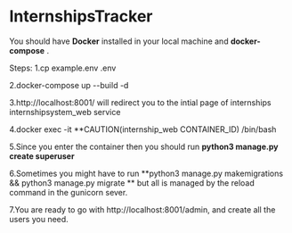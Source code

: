 # InternshipsTracker
You should have **Docker** installed in your local machine and **docker-compose** .

Steps:
 1.cp example.env .env
 
 
 2.docker-compose up --build -d
 
 
 3.http://localhost:8001/ will redirect you to the intial page of internships internshipsystem_web service



 4.docker exec -it **CAUTION(internship_web CONTAINER_ID)  /bin/bash


 5.Since you enter  the container then you should run **python3 manage.py create superuser**
  
 
 6.Sometimes you might have to run **python3 manage.py makemigrations && python3 manage.py migrate ** but all is managed by the reload command in the gunicorn sever.


 7.You are ready to go with http://localhost:8001/admin, and create all the users you need.

 
